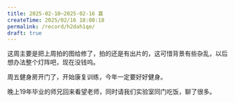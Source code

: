 ```yaml
---
title: 2025-02-10~2025-02-16 喜
createTime: 2025/02/16 18:08:18
permalink: /record/h2dah1qe/
draft: true
---
```



这周主要是把上周拍的图给修了，拍的还是有出片的，这可惜背景有些杂乱，以后想办法整个灯阵吧，现在没钱呜。

周五健身房开门了，开始康复训练，今年一定要好好健身。

晚上19年毕业的师兄回来看望老师，同时请我们实验室同门吃饭，聊了很多。